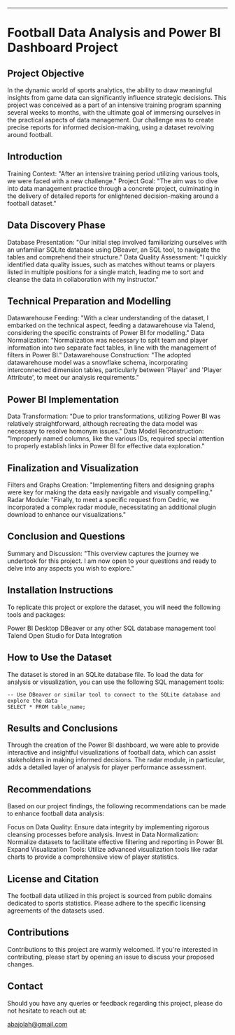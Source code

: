 
---

# Football Data Analysis and Power BI Dashboard Project

## Project Objective

In the dynamic world of sports analytics, the ability to draw meaningful insights from game data can significantly influence strategic decisions. This project was conceived as a part of an intensive training program spanning several weeks to months, with the ultimate goal of immersing ourselves in the practical aspects of data management. Our challenge was to create precise reports for informed decision-making, using a dataset revolving around football.


## Introduction

Training Context: "After an intensive training period utilizing various tools, we were faced with a new challenge."
Project Goal: "The aim was to dive into data management practice through a concrete project, culminating in the delivery of detailed reports for enlightened decision-making around a football dataset."

## Data Discovery Phase

Database Presentation: "Our initial step involved familiarizing ourselves with an unfamiliar SQLite database using DBeaver, an SQL tool, to navigate the tables and comprehend their structure."
Data Quality Assessment: "I quickly identified data quality issues, such as matches without teams or players listed in multiple positions for a single match, leading me to sort and cleanse the data in collaboration with my instructor."

## Technical Preparation and Modelling

Datawarehouse Feeding: "With a clear understanding of the dataset, I embarked on the technical aspect, feeding a datawarehouse via Talend, considering the specific constraints of Power BI for modelling."
Data Normalization: "Normalization was necessary to split team and player information into two separate fact tables, in line with the management of filters in Power BI."
Datawarehouse Construction: "The adopted datawarehouse model was a snowflake schema, incorporating interconnected dimension tables, particularly between 'Player' and 'Player Attribute', to meet our analysis requirements."

## Power BI Implementation

Data Transformation: "Due to prior transformations, utilizing Power BI was relatively straightforward, although recreating the data model was necessary to resolve homonym issues."
Data Model Reconstruction: "Improperly named columns, like the various IDs, required special attention to properly establish links in Power BI for effective data exploration."

## Finalization and Visualization

Filters and Graphs Creation: "Implementing filters and designing graphs were key for making the data easily navigable and visually compelling."
Radar Module: "Finally, to meet a specific request from Cedric, we incorporated a complex radar module, necessitating an additional plugin download to enhance our visualizations."

## Conclusion and Questions

Summary and Discussion: "This overview captures the journey we undertook for this project. I am now open to your questions and ready to delve into any aspects you wish to explore."

## Installation Instructions

To replicate this project or explore the dataset, you will need the following tools and packages:

Power BI Desktop
DBeaver or any other SQL database management tool
Talend Open Studio for Data Integration

## How to Use the Dataset

The dataset is stored in an SQLite database file. To load the data for analysis or visualization, you can use the following SQL management tools:

```
-- Use DBeaver or similar tool to connect to the SQLite database and explore the data
SELECT * FROM table_name;
```

## Results and Conclusions

Through the creation of the Power BI dashboard, we were able to provide interactive and insightful visualizations of football data, which can assist stakeholders in making informed decisions. The radar module, in particular, adds a detailed layer of analysis for player performance assessment.

## Recommendations

Based on our project findings, the following recommendations can be made to enhance football data analysis:

Focus on Data Quality: Ensure data integrity by implementing rigorous cleansing processes before analysis.
Invest in Data Normalization: Normalize datasets to facilitate effective filtering and reporting in Power BI.
Expand Visualization Tools: Utilize advanced visualization tools like radar charts to provide a comprehensive view of player statistics.

## License and Citation

The football data utilized in this project is sourced from public domains dedicated to sports statistics. Please adhere to the specific licensing agreements of the datasets used.

## Contributions

Contributions to this project are warmly welcomed. If you're interested in contributing, please start by opening an issue to discuss your proposed changes.

## Contact

Should you have any queries or feedback regarding this project, please do not hesitate to reach out at:

abajolah@gmail.com
